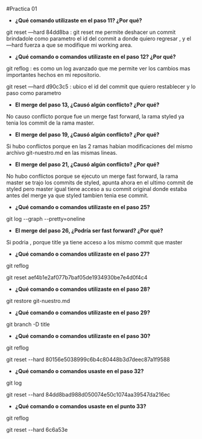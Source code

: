 #Practica 01

- **¿Qué comando utilizaste en el paso 11? ¿Por qué?**

git reset —hard  84dd8ba   : git reset me permite deshacer un commit brindadole como parametro el id del commit a donde quiero regresar , y el —hard fuerza a que se modifique mi working area.

- **¿Qué comando o comandos utilizaste en el paso 12? ¿Por qué?**

git reflog : es como un log avanzado que me permite ver los cambios mas importantes hechos en mi repositorio.

git reset —hard d90c3c5 : ubico el id del commit que quiero restablecer y lo paso como parametro

- **El merge del paso 13, ¿Causó algún conflicto? ¿Por qué?**

No causo conflicto porque fue un merge fast forward, la rama styled ya tenia los commit de la rama master.

- **El merge del paso 19, ¿Causó algún conflicto? ¿Por qué?**

Si hubo conflictos porque en las 2 ramas habian modificaciones del mismo archivo git-nuestro.md en las mismas lineas.

- **El merge del paso 21, ¿Causó algún conflicto? ¿Por qué?**

No hubo conflictos porque se ejecuto un merge fast forward, la rama master se trajo los commits de styled, apunta ahora  en el ultimo commit de styled pero master igual tiene acceso a su commit original donde estaba antes del merge ya que styled tambien tenia ese commit.

- **¿Qué comando o comandos utilizaste en el paso 25?**

git log --graph --pretty=oneline

- **El merge del paso 26, ¿Podría ser fast forward? ¿Por qué?**

Si podria , porque title ya tiene acceso a los mismo commit que master

- **¿Qué comando o comandos utilizaste en el paso 27?**

git reflog

git reset aef4b1e2af077b7baf05de1934930be7e4d0f4c4

- **¿Qué comando o comandos utilizaste en el paso 28?**

git restore git-nuestro.md

- **¿Qué comando o comandos utilizaste en el paso 29?**

git branch -D title

- **¿Qué comando o comandos utilizaste en el paso 30?**

git reflog

git reset --hard 80156e5038999c6b4c80448b3d7deec87a1f9588

- **¿Qué comando o comandos usaste en el paso 32?**

git log

git reset --hard 84dd8bad988d050074e50c1074aa39547da216ec

- **¿Qué comando o comandos usaste en el punto 33?**

git reflog

git reset --hard 6c6a53e
